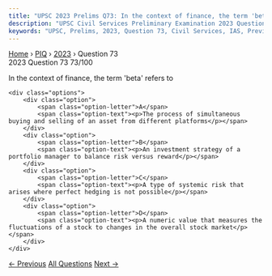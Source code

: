 ```yaml
---
title: "UPSC 2023 Prelims Q73: In the context of finance, the term 'beta' refers to"
description: "UPSC Civil Services Preliminary Examination 2023 Question 73 with options and answer"
keywords: "UPSC, Prelims, 2023, Question 73, Civil Services, IAS, Previous Year Questions"
---
```


<nav class="breadcrumb">
    <a href="../../">Home</a>
    <span>›</span>
    <a href="../">PIQ</a>
    <span>›</span>
    <a href="./">2023</a>
    <span>›</span>
    <span>Question 73</span>
</nav>

<div class="question-header">
    <div class="question-meta">
        <span class="year-badge">2023</span>
        <span class="question-number">Question 73</span>
        <span class="progress">73/100</span>
    </div>
    <div class="progress-bar">
        <div class="progress-fill" style="width: 73.0%"></div>
    </div>
</div>

<div class="question-content">
    <div class="question-text">
        <p>In the context of finance, the term 'beta' refers to</p>
    </div>
    
    <div class="options">
        <div class="option">
            <span class="option-letter">A</span>
            <span class="option-text"><p>The process of simultaneous buying and selling of an asset from different platforms</p></span>
        </div>
        <div class="option">
            <span class="option-letter">B</span>
            <span class="option-text"><p>An investment strategy of a portfolio manager to balance risk versus reward</p></span>
        </div>
        <div class="option">
            <span class="option-letter">C</span>
            <span class="option-text"><p>A type of systemic risk that arises where perfect hedging is not possible</p></span>
        </div>
        <div class="option">
            <span class="option-letter">D</span>
            <span class="option-text"><p>A numeric value that measures the fluctuations of a stock to changes in the overall stock market</p></span>
        </div>
    </div>
</div>

<div class="question-nav">
    <a href="../q072-with-reference-to-central-bank-digital-currencies/" class="nav-btn prev">← Previous</a>
    <a href="../" class="nav-btn center">All Questions</a>
    <a href="../q074-consider-the-following-statements-1-the-self-help/" class="nav-btn next">Next →</a>
</div>
